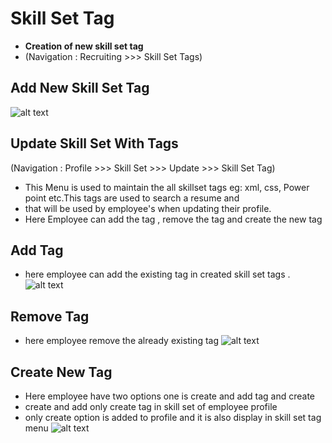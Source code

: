 Skill Set Tag
=========
 - **Creation of new skill set tag**
 - (Navigation : Recruiting >>> Skill Set Tags)

Add New Skill Set Tag
----
![alt text](../../images/recruiting/skillsettag.png "Skill  Set Tag Request")

Update Skill Set With Tags
----
(Navigation : Profile >>> Skill Set >>> Update >>> Skill Set Tag)

 -  This Menu is used to maintain the all  skillset tags eg: xml, css, Power point etc.This tags are used to search a resume and
 -  that will be used by employee's when updating their profile.
 -  Here Employee can add the tag , remove the tag and create the new tag 

Add Tag
----
 - here employee can add the existing tag in created skill set tags .
![alt text](../../images/recruiting/add-skillsettag-profile.png "Skill Set Tag Request")

Remove Tag
----
- here employee remove the already existing tag
![alt text](../../images/recruiting/remove-skillsettag-profile.png "Skill Set Tag Request")

Create New Tag
----
 - Here employee have two options one is create and add tag and create 
 - create and add  only create tag in skill set of employee profile
 - only create option is added to profile and  it is also display in skill set tag menu
![alt text](../../images/recruiting/create-new-skillsettag-profile.png "Skill Set Tag Request")